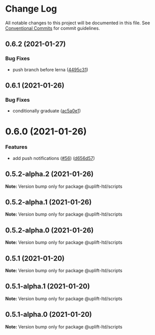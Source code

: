 # Change Log

All notable changes to this project will be documented in this file.
See [Conventional Commits](https://conventionalcommits.org) for commit guidelines.

## 0.6.2 (2021-01-27)


### Bug Fixes

* push branch before lerna ([4495c31](https://github.com/uplift-ltd/nexus/commit/4495c311019edad65242fddfcbec3763a86f528c))





## 0.6.1 (2021-01-26)


### Bug Fixes

* conditionally graduate ([ac5a0e1](https://github.com/uplift-ltd/nexus/commit/ac5a0e1fc880399a0b498e7eac042f1572fee991))





# 0.6.0 (2021-01-26)


### Features

* add push notifications ([#56](https://github.com/uplift-ltd/nexus/issues/56)) ([d656d57](https://github.com/uplift-ltd/nexus/commit/d656d57fa545c77c9c28aab77e57ea43a2bacc60))





## 0.5.2-alpha.2 (2021-01-26)

**Note:** Version bump only for package @uplift-ltd/scripts





## 0.5.2-alpha.1 (2021-01-26)

**Note:** Version bump only for package @uplift-ltd/scripts





## 0.5.2-alpha.0 (2021-01-26)

**Note:** Version bump only for package @uplift-ltd/scripts





## 0.5.1 (2021-01-20)

**Note:** Version bump only for package @uplift-ltd/scripts





## 0.5.1-alpha.1 (2021-01-20)

**Note:** Version bump only for package @uplift-ltd/scripts





## 0.5.1-alpha.0 (2021-01-20)

**Note:** Version bump only for package @uplift-ltd/scripts
